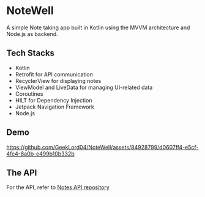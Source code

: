 
# NoteWell

A simple Note taking app built in Kotlin using the MVVM architecture and Node.js as backend.

## Tech Stacks
- Kotlin
- Retrofit for API communication
- RecyclerView for displaying notes
- ViewModel and LiveData for managing UI-related data
- Coroutines
- HILT for Dependency Injection
- Jetpack Navigation Framework
- Node.js 

## Demo
https://github.com/GeekLord04/NoteWell/assets/84928799/d0607ff4-e5cf-4fc4-8a0b-e499b10b332b

## The API
For the API, refer to <a href = "https://github.com/GeekLord04/Notes-API">Notes API repository </a>

